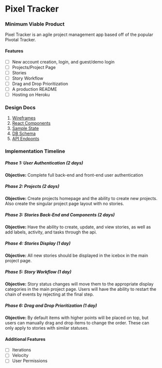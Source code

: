 # Pixel Tracker

<Heroku link goes here>

### Minimum Viable Product

Pixel Tracker is an agile project management app based off of the popular
Pivotal Tracker.

#### Features
- [ ] New account creation, login, and guest/demo login
- [ ] Projects/Project Page
- [ ] Stories
- [ ] Story Workflow
- [ ] Drag and Drop Prioritization
- [ ] A production README
- [ ] Hosting on Heroku

### Design Docs
1. [Wireframes](/docs/wireframes)
2. [React Components](/docs/component-hierarchy.md)
3. [Sample State](/docs/sample-state.md)
4. [DB Schema](/docs/schema.md)
5. [API Endponts](/docs/api-endpoints.md)

### Implementation Timeline
##### Phase 1: User Authentication (2 days)
__Objective:__ Complete full back-end and front-end user authentication
##### Phase 2: Projects (2 days)
__Objective:__ Create projects homepage and the ability to create new projects. Also create the singular project page layout with no stories.
##### Phase 3: Stories Back-End and Components (2 days)
__Objective:__ Have the ability to create, update, and view stories, as well as add labels, activity, and tasks through the api.
##### Phase 4: Stories Display (1 day)
__Objective:__ All new stories should be displayed in the icebox in the main project page.
##### Phase 5: Story Workflow (1 day)
__Objective:__ Story status changes will move them to the appropriate display categories in the main project page. Users will have the ability to restart the chain of events by rejecting at the final step.
##### Phase 6: Drag and Drop Prioritization (1 day)
__Objective:__ By default items with higher points will be placed on top, but users can manually drag and drop items to change the order. These can only apply to stories with similar statuses.  

#### Additional Features
- [ ] Iterations
- [ ] Velocity
- [ ] User Permissions
